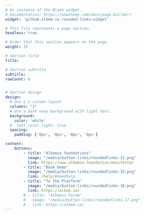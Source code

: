 ```yaml
---
# An instance of the Blank widget.
# Documentation: https://wowchemy.com/docs/page-builder/
widget: 'github.alkem-io.rounded-links-widget'

# This file represents a page section.
headless: true

# Order that this section appears on the page.
weight: 15

# Section title
title: 

# Section subtitle
subtitle: 
rowCount: 6


# Section design
design:
  # Use a 1-column layout
  columns: "1"
  # Use a dark navy background with light text.
  background:
    color: 'white'
  #  text_color_light: true
  spacing:
    padding: ['0px', '0px', '0px', '0px']

content:
    buttons:
        - title: "Alkemio foundations"
          image: "/media/button-links/roundedlinks-12.png"
          link: https://www.alkemio.foundation/manifesto/
        - title: "Book Demo"
          image: "/media/button-links/roundedlinks-15.png"
          link: /help/#needhelp
        - title: "To the Platform"
          image: "/media/button-links/roundedlinks-18.png"
          link: https://alkem.io/
        # - title: "Alkemio Forum"
        #   image: "/media/button-links/roundedlinks-17.png"
        #   link: https://alkem.io/
---
```

